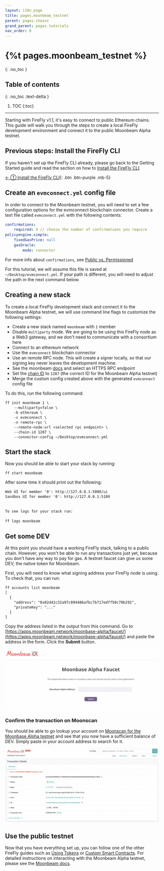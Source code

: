 ```yaml
---
layout: i18n_page
title: pages.moonbeam_testnet
parent: pages.chains
grand_parent: pages.tutorials
nav_order: 8
---
```



# {%t pages.moonbeam_testnet %}
{: .no_toc }

## Table of contents
{: .no_toc .text-delta }

1. TOC
{:toc}

---

Starting with FireFly v1.1, it's easy to connect to public Ethereum chains. This guide will walk you through the steps to create a local FireFly development environment and connect it to the public Moonbeam Alpha testnet.

## Previous steps: Install the FireFly CLI
If you haven't set up the FireFly CLI already, please go back to the Getting Started guide and read the section on how to [Install the FireFly CLI](../../gettingstarted/firefly_cli.md).

[← ① Install the FireFly CLI](../../gettingstarted/firefly_cli.md){: .btn .btn-purple .mb-5}

## Create an `evmconnect.yml` config file
In order to connect to the Moonbeam testnet, you will need to set a few configuration options for the evmconnect blockchain connector. Create a text file called `evmconnect.yml` with the following contents:

```yml
confirmations:
    required: 4 // choose the number of confirmations you require
policyengine.simple:
    fixedGasPrice: null
    gasOracle:
        mode: connector
```
For more info about `confirmations`, see [Public vs. Permissioned](../../overview/public_vs_permissioned.md)

For this tutorial, we will assume this file is saved at `~/Desktop/evmconnect.yml`. If your path is different, you will need to adjust the path in the next command below.

## Creating a new stack
To create a local FireFly development stack and connect it to the Moonbeam Alpha testnet, we will use command line flags to customize the following settings:

 - Create a new stack named `moonbeam` with `1` member
 - Disable `multiparty` mode. We are going to be using this FireFly node as a Web3 gateway, and we don't need to communicate with a consortium here
 - Connect to an ethereum network
 - Use the `evmconnect` blockchain connector
 - Use an remote RPC node. This will create a signer locally, so that our signing key never leaves the development machine.
 - See the moonbeam [docs](https://docs.moonbeam.network/learn/platform/networks/moonbase/#network-endpoints) and select an HTTPS RPC endpoint
 - Set the [chain ID](https://docs.moonbeam.network/learn/platform/networks/moonbase/#chain-id) to `1287` (the correct ID for the Moonbeam Alpha testnet)
 - Merge the custom config created above with the generated `evmconnect` config file

To do this, run the following command:
```
ff init moonbeam 1 \
    --multiparty=false \
    -b ethereum \
    -c evmconnect \
    -n remote-rpc \
    --remote-node-url <selected rpc endpoint> \
    --chain-id 1287 \
    --connector-config ~/Desktop/evmconnect.yml 
```

## Start the stack
Now you should be able to start your stack by running:

```
ff start moonbeam
```

After some time it should print out the following:

```
Web UI for member '0': http://127.0.0.1:5000/ui
Sandbox UI for member '0': http://127.0.0.1:5109


To see logs for your stack run:

ff logs moonbeam
```

## Get some DEV
At this point you should have a working FireFly stack, talking to a public chain. However, you won't be able to run any transactions just yet, because you don't have any way to pay for gas. A testnet faucet can give us some DEV, the native token for Moonbeam.

First, you will need to know what signing address your FireFly node is using. To check that, you can run:

```
ff accounts list moonbeam
[
  {
    "address": "0x02d42c32a97c894486afbc7b717edff50c70b292",
    "privateKey": "..."
  }
]
```

Copy the address listed in the output from this command. Go to [https://apps.moonbeam.network/moonbase-alpha/faucet/](https://apps.moonbeam.network/moonbase-alpha/faucet/) and paste the address in the form. Click the **Submit** button. 

![Moonbase Alpha Faucet](images/moonbase_faucet.png)

### Confirm the transaction on Moonscan
You should be able to go lookup your account on [Moonscan for the Moonbase Alpha testnet](https://moonbase.moonscan.io/) and see that you now have a sufficient balance of DEV. Simply paste in your account address to search for it.

![Moonscan](images/moonscan.png)

## Use the public testnet
Now that you have everything set up, you can follow one of the other FireFly guides such as [Using Tokens](../tokens/index.md) or [Custom Smart Contracts](../custom_contracts/ethereum.md). For detailed instructions on interacting with the Moonbeam Alpha testnet, please see the [Moonbeam docs](https://docs.moonbeam.network/learn/platform/networks/moonbase/). 